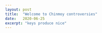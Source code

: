 ```yaml
---
layout: post
title:  "Welcome to Chinmoy controversies"
date:   2020-06-25
excerpt: "keys produce nice"
---
```

